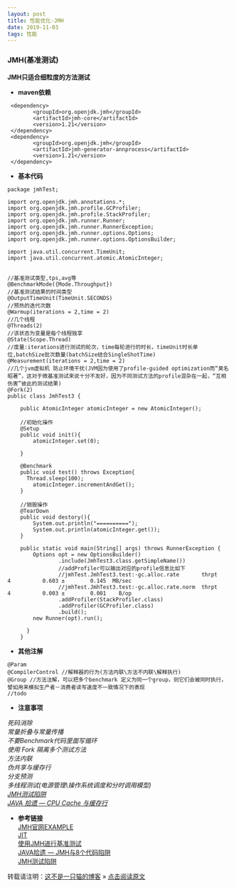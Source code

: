 ```yaml
---
layout: post
title: 性能优化-JMH
date: 2019-11-03
tags: 性能  
---
```


### JMH(基准测试)
**JMH只适合细粒度的方法测试**

- **maven依赖<br/>**

```
 <dependency>
        <groupId>org.openjdk.jmh</groupId>
        <artifactId>jmh-core</artifactId>
        <version>1.21</version>
 </dependency>
 <dependency>
        <groupId>org.openjdk.jmh</groupId>
        <artifactId>jmh-generator-annprocess</artifactId>
        <version>1.21</version>
 </dependency>
```

- **基本代码<br/>**

```
package jmhTest;

import org.openjdk.jmh.annotations.*;
import org.openjdk.jmh.profile.GCProfiler;
import org.openjdk.jmh.profile.StackProfiler;
import org.openjdk.jmh.runner.Runner;
import org.openjdk.jmh.runner.RunnerException;
import org.openjdk.jmh.runner.options.Options;
import org.openjdk.jmh.runner.options.OptionsBuilder;

import java.util.concurrent.TimeUnit;
import java.util.concurrent.atomic.AtomicInteger;


//基准测试类型,tps,avg等
@BenchmarkMode({Mode.Throughput})
//基准测试结果的时间类型
@OutputTimeUnit(TimeUnit.SECONDS)
//预热的迭代次数
@Warmup(iterations = 2,time = 2)
//几个线程
@Threads(2)
//该状态为变量是每个线程独享
@State(Scope.Thread)
//度量:iterations进行测试的轮次，time每轮进行的时长，timeUnit时长单位,batchSize批次数量(batchSize结合SingleShotTime)
@Measurement(iterations = 2,time = 2)
//几个jvm虚拟机 防止环境干扰(JVM因为使用了profile-guided optimization而“臭名昭著”，这对于微基准测试来说十分不友好，因为不同测试方法的profile混杂在一起，“互相伤害”彼此的测试结果)
@Fork(2)
public class JmhTest3 {

    public AtomicInteger atomicInteger = new AtomicInteger();

    //初始化操作
    @Setup
    public void init(){
        atomicInteger.set(0);

    }

    @Benchmark
    public void test() throws Exception{
      Thread.sleep(100);
        atomicInteger.incrementAndGet();
    }

    //销毁操作
    @TearDown
    public void destory(){
        System.out.println("==========");
        System.out.println(atomicInteger.get());
    }

    public static void main(String[] args) throws RunnerException {
        Options opt = new OptionsBuilder()
                .include(JmhTest3.class.getSimpleName())
                //addProfiler可以输出对应的profile信息比如下
                //jmhTest.JmhTest3.test:·gc.alloc.rate       thrpt    4          0.603 ±        0.145  MB/sec
                //jmhTest.JmhTest3.test:·gc.alloc.rate.norm  thrpt    4          0.003 ±        0.001    B/op
                .addProfiler(StackProfiler.class)
                .addProfiler(GCProfiler.class)
                .build();
        new Runner(opt).run();

      }
    }
```

- **其他注解<br/>**

```
@Param
@CompilerControl //解释器的行为(方法内联\方法不内联\解释执行)
@Group //方法注解，可以把多个benchmark 定义为同一个group，则它们会被同时执行，譬如用来模拟生产者－消费者读写速度不一致情况下的表现
//todo
```

- **注意事项<br/>**

*死码消除*  
*常量折叠与常量传播*  
*不要Benchmark代码里面写循环*  
*使用 Fork 隔离多个测试方法*  
*方法内联*  
*伪共享与缓存行*  
*分支预测*  
*多线程测试(电源管理\操作系统调度和分时调用模型)*  
*[JMH测试陷阱](https://cloud.tencent.com/developer/article/1350814)*  
*[JAVA 拾遗 — CPU Cache 与缓存行](https://mp.weixin.qq.com/s?__biz=MzI0NzEyODIyOA==&mid=2247483992&idx=1&sn=6bfaa067e870767df7574a0268b199e3&chksm=e9b58b93dec202853e12fcb736d1ef3a5f9b64762049edfc08259fb1e253b174afd7ad029fef&scene=21#wechat_redirect)*  

- **参考链接<br/>**
  [JMH官网EXAMPLE](http://hg.openjdk.java.net/code-tools/jmh/file/a4bb815b9733/jmh-samples/src/main/java/org/openjdk/jmh/samples/)  
  [JIT](https://blog.csdn.net/w372426096/article/details/81631564)  
  [使用JMH进行基准测试](https://www.jianshu.com/p/23abfe3251ca)  
  [JAVA拾遗 — JMH与8个代码陷阱](https://blog.csdn.net/j3t9z7h/article/details/82056961)  
  [JMH测试陷阱](https://cloud.tencent.com/developer/article/1350814)


转载请注明：[这不是一只猫的博客](http://1024.notacat.cn) » [点击阅读原文](http://1024.notacat.cn/2019%2f11%2f%e6%80%a7%e8%83%bd%e4%bc%98%e5%8c%96-JMH%2f/)


